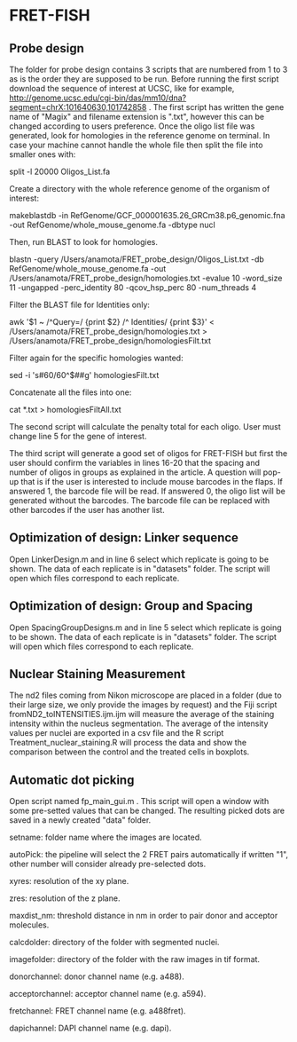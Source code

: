 # FRET-FISH

## Probe design

The folder for probe design contains 3 scripts that are numbered from 1 to 3 as is the order they are supposed to be run. Before running the first script download the sequence of interest at UCSC, like for example, http://genome.ucsc.edu/cgi-bin/das/mm10/dna?segment=chrX:101640630,101742858 . The first script has written the gene name of "Magix" and filename extension is ".txt", however this can be changed according to users preference. Once the oligo list file was generated, look for homologies in the reference genome on terminal. In case your machine cannot handle the whole file then split the file into smaller ones with:

split -l 20000 Oligos_List.fa

Create a directory with the whole reference genome of the organism of interest:

makeblastdb -in RefGenome/GCF_000001635.26_GRCm38.p6_genomic.fna -out RefGenome/whole_mouse_genome.fa -dbtype nucl

Then, run BLAST to look for homologies.

blastn -query /Users/anamota/FRET_probe_design/Oligos_List.txt -db RefGenome/whole_mouse_genome.fa -out /Users/anamota/FRET_probe_design/homologies.txt -evalue 10 -word_size 11 -ungapped -perc_identity 80 -qcov_hsp_perc 80 -num_threads 4

Filter the BLAST file for Identities only:

awk '$1 ~ /^Query=/ {print $2} /^ Identities/ {print $3}' < /Users/anamota/FRET_probe_design/homologies.txt > /Users/anamota/FRET_probe_design/homologiesFilt.txt

Filter again for the specific homologies wanted:

sed -i 's#60/60^$##g' homologiesFilt.txt

Concatenate all the files into one:

cat *.txt > homologiesFiltAll.txt

The second script will calculate the penalty total for each oligo. User must change line 5 for the gene of interest.

The third script will generate a good set of oligos for FRET-FISH but first the user should confirm the variables in lines 16-20 that the spacing and number of oligos in groups as explained in the article. A question will pop-up that is if the user is interested to include mouse barcodes in the flaps. If answered 1, the barcode file will be read. If answered 0, the oligo list will be generated without the barcodes. The barcode file can be replaced with other barcodes if the user has another list.


## Optimization of design: Linker sequence

Open LinkerDesign.m and in line 6 select which replicate is going to be shown. The data of each replicate is in "datasets" folder. The script will open which files correspond to each replicate.

## Optimization of design: Group and Spacing

Open SpacingGroupDesigns.m and in line 5 select which replicate is going to be shown. The data of each replicate is in "datasets" folder. The script will open which files correspond to each replicate.

## Nuclear Staining Measurement

The nd2 files coming from Nikon microscope are placed in a folder (due to their large size, we only provide the images by request) and the Fiji script fromND2_toINTENSITIES.ijm.ijm will measure the average of the staining intensity within the nucleus segmentation. The average of the intensity values per nuclei are exported in a csv file and the R script Treatment_nuclear_staining.R will process the data and show the comparison between the control and the treated cells in boxplots.

## Automatic dot picking

Open script named fp_main_gui.m . This script will open a window with some pre-setted values that can be changed. The resulting picked dots are saved in a newly created "data" folder.

setname: folder name where the images are located.

autoPick: the pipeline will select the 2 FRET pairs automatically if written "1", other number will consider already pre-selected dots.

xyres: resolution of the xy plane.

zres: resolution of the z plane.

maxdist_nm: threshold distance in nm in order to pair donor and acceptor molecules.

calcdolder: directory of the folder with segmented nuclei.

imagefolder: directory of the folder with the raw images in tif format.

donorchannel: donor channel name (e.g. a488).

acceptorchannel: acceptor channel name (e.g. a594).

fretchannel: FRET channel name (e.g. a488fret).

dapichannel: DAPI channel name (e.g. dapi).
